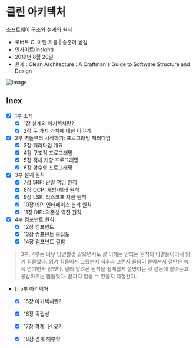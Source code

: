 # 클린 아키텍처 

소프트웨어 구조와 설계의 원칙  

* 로버트 C. 마틴 지음 | 송준이 옮김
* 인사이트(insight)
* 2019년 8월 20일
* 원제 : Clean Architecture : A Craftman's Guide to Software Structure and Design

![image](http://image.yes24.com/goods/77283734/200x0)

## Inex

- [x] 1부 소개
    - [x] 1장 설계와 아키텍처란?
    - [x] 2장 두 가지 가치에 대한 이야기
- [x] 2부 벽돌부터 시작하기: 프로그래밍 패러다임
    - [x] 3장 패러다임 개요
    - [x] 4장 구조적 프로그래밍
    - [x] 5장 객체 지향 프로그래밍
    - [x] 6장 함수형 프로그래밍
- [x] 3부 설계 원칙
    - [x] 7장 SRP: 단일 책임 원칙
    - [x] 8장 OCP: 개방-폐쇄 원칙
    - [x] 9장 LSP: 리스코프 치환 원칙
    - [x] 10장 ISP: 인터페이스 분리 원칙
    - [x] 11장 DIP: 의존성 역전 원칙
- [x] 4부 컴포넌트 원칙
    - [x] 12장 컴포넌트
    - [x] 13장 컴포넌트 응집도
    - [x] 14장 컴포넌트 결함
> 3부, 4부는 너무 당연할것 같으면서도 잘 이해는 안되는 원칙의 나열들이어서 읽기 힘들었다. 읽기 힘들어서 그랬는지 식후라 그런지 졸음이 쏟아져서 절반은 쓱쓱 넘기면서 읽었다. 널리 알려진 원칙을 쉽게쉽게 설명하는 것 같은데 알아듣고 공감하기는 힘들었다. 끝까지 읽을 수 있을지 걱정된다.
- [] 5부 아키텍처
    - [x] 15장 아키텍처란?
    - [x] 16장 독립성
    - [x] 17장 경계: 선 긋기
    - [x] 18장 경계 해부학


